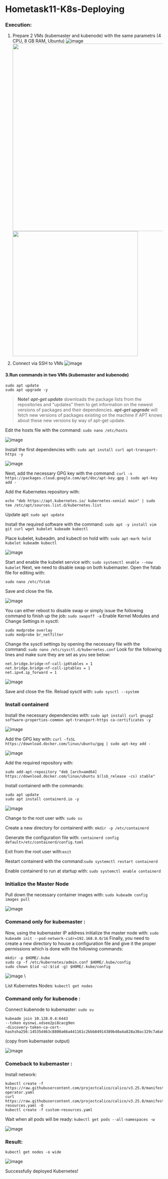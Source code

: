 # Hometask11-K8s-Deploying

### Execution:
1. Prepare 2 VMs (kubemaster and kubenode) with the same parametrs (4 CPU, 8 GB RAM, Ubuntu)
![image](https://user-images.githubusercontent.com/102364456/216151063-fb29a747-fcc8-45e2-8ea8-9986a144da9d.jpg)
<img src="https://user-images.githubusercontent.com/102364456/216150879-b280000e-1a1b-4a52-aeae-12a50ba98ceb.jpg" height="600"/></h1>
<img src="https://user-images.githubusercontent.com/102364456/216150769-58a82ead-2585-453d-9572-334945fd8d73.jpg" height="400"/></h1>

2. Connect via SSH to VMs
![image](https://user-images.githubusercontent.com/102364456/216151135-3194516d-390c-47de-b0cd-b6738209537f.jpg)
#### 3.Run commands in two VMs (kubemaster and kubenode)
```
sudo apt update
sudo apt upgrade -y
```
> __Note!__ 
***apt-get update*** downloads the package lists from the repositories and "updates" them to get
information on the newest versions of packages and their dependencies. 
***apt-get upgrade***  will fetch new versions of packages existing on the machine if APT knows
about these new versions by way of apt-get update. 


Edit the hosts file with the command: `sudo nano /etc/hosts` 

![image](https://user-images.githubusercontent.com/102364456/216151206-67b57653-144b-4967-98eb-f75b42a687bc.jpg) 

Install the first dependencies with: `sudo apt install curl apt-transport-https -y` 

![image](https://user-images.githubusercontent.com/102364456/216151264-91f87cf6-01e6-4ae5-97c8-66debd441311.jpg) 

Next, add the necessary GPG key with the command: 
`curl -s https://packages.cloud.google.com/apt/doc/apt-key.gpg | sudo apt-key add -` 

Add the Kubernetes repository with:  


`echo "deb https://apt.kubernetes.io/ kubernetes-xenial main" | sudo tee /etc/apt/sources.list.d/kubernetes.list` 


Update apt: `sudo apt update`  


Install the required software with the command: `sudo apt -y install vim git curl wget kubelet kubeadm kubectl`  


Place kubelet, kubeadm, and kubectl on hold with: `sudo apt-mark hold kubelet kubeadm kubectl` 


![image](https://user-images.githubusercontent.com/102364456/216155018-0725c3e9-6070-462f-8d1b-5090ab6857f8.png) 

Start and enable the kubelet service with: `sudo systemctl enable --now kubelet` 
Next, we need to disable swap on both kubemaster. Open the fstab file for editing with:
```
sudo nano /etc/fstab
```
Save and close the file.  


![image](https://user-images.githubusercontent.com/102364456/216151459-674b391a-7cc4-48c6-91aa-a129799e4654.jpg) 

You can either reboot to disable swap or simply issue the following
command to finish up the job: `sudo swapoff -a` 
Enable Kernel Modules and Change Settings in sysctl:
```
sudo modprobe overlay
sudo modprobe br_netfilter
``` 

Change the sysctl settings by opening the necessary file with the command: `sudo nano /etc/sysctl.d/kubernetes.conf`
Look for the following lines and make sure they are set as you see below:
```
net.bridge.bridge-nf-call-ip6tables = 1
net.bridge.bridge-nf-call-iptables = 1
net.ipv4.ip_forward = 1
```
![image](https://user-images.githubusercontent.com/102364456/216151594-c7391cad-b6a2-47eb-a2da-6e3f7d5b2560.jpg) 

Save and close the file. Reload sysctl with: `sudo sysctl --system`
### Install containerd
Install the necessary dependencies with:
`sudo apt install curl gnupg2 software-properties-common apt-transport-https ca-certificates -y` 

![image](https://user-images.githubusercontent.com/102364456/216151752-e23ea772-0ab0-410f-b98f-9b7547ac9dc4.jpg) 

Add the GPG key with: `curl -fsSL https://download.docker.com/linux/ubuntu/gpg | sudo apt-key add -` 

![image](https://user-images.githubusercontent.com/102364456/216151903-38481a1a-a4c7-4d18-bf18-1bb23932454a.jpg) 

Add the required repository with: 
```
sudo add-apt-repository "deb [arch=amd64] https://download.docker.com/linux/ubuntu $(lsb_release -cs) stable"
```  

Install containerd with the commands:
```
sudo apt update
sudo apt install containerd.io -y
```
![image](https://user-images.githubusercontent.com/102364456/216152189-1ac9c32e-320b-4c0a-bccd-82bd626b080c.jpg)

Change to the root user with: `sudo su` 

Create a new directory for containerd with: `mkdir -p /etc/containerd` 

Generate the configuration file with: `containerd config default>/etc/containerd/config.toml` 

Exit from the root user with:`exit` 

Restart containerd with the command:`sudo systemctl restart containerd` 

Enable containerd to run at startup with: `sudo systemctl enable containerd` 

### Initialize the Master Node 

Pull down the necessary container images with: `sudo kubeadm config images pull` 

![image](https://user-images.githubusercontent.com/102364456/216152335-9f2e3ced-217c-4f18-87d0-206e952d767f.jpg)
### Command only for kubemaster :
Now, using the kubemaster IP address initialize the master node with: `sudo kubeadm init --pod-network-cidr=192.168.0.0/16`
Finally, you need to create a new directory to house a configuration file and give it the proper permissions which is done with the following commands:
```
mkdir -p $HOME/.kube
sudo cp -f /etc/kubernetes/admin.conf $HOME/.kube/config
sudo chown $(id -u):$(id -g) $HOME/.kube/config
```
![image](https://user-images.githubusercontent.com/102364456/216152603-b7da7066-fd2a-45e5-9a9a-b3d730bd1fd1.jpg) \ 

List Kubernetes Nodes: `kubectl get nodes`
### Command only for kubenode :
Connect kubenode to kubemaster: `sudo su` 
```
kubeadm join 10.128.0.4:6443
--token eysnwi.xdsee2pi8cacg9en
-discovery-token-ca-cert-hashsha256:14535d463c8800a66a441161c2bbb84914389b40a4a828a30ac329c7a6a9b
``` 
(copy from kubemaster output)

![image](https://user-images.githubusercontent.com/102364456/216152730-35446d67-afa2-4e11-818f-3ef1457af0da.jpg) 

### Comeback to kubemaster :
Install network: 
```
kubectl create -f https://raw.githubusercontent.com/projectcalico/calico/v3.25.0/manifests/tigera-operator.yaml
curl https://raw.githubusercontent.com/projectcalico/calico/v3.25.0/manifests/custom-resources.yaml -O
kubectl create -f custom-resources.yaml
``` 

Wait when all pods will be ready: `kubectl get pods --all-namespaces -w` 

![image](https://user-images.githubusercontent.com/102364456/216152920-1e8e1346-8182-43ac-ab78-f6fda87a1da2.jpg) 


### Result: 

`kubectl get nodes -o wide` 

![image](https://user-images.githubusercontent.com/102364456/216153068-873eddfa-7ab8-49d4-a6d4-caa9e7abf5ff.jpg) 

Successfully deployed Kubernetes!

 

